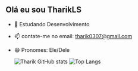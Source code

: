 ## Olá eu sou TharikLS
- 🌱 Estudando Desenvolvimento 
- 📫 contate-me no email: tharik0307@gmail.com
- 😄 Pronomes: Ele/Dele

  ![Tharik GitHub stats](https://github-readme-stats.vercel.app/api?username=tharikls&show_icons=true&theme=synthwave)
  ![Top Langs](https://github-readme-stats.vercel.app/api/top-langs/?username=tharikls&layout=compact&theme=synthwave)  
